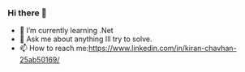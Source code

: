 ### Hi there 👋


- 🌱 I’m currently learning  .Net
- 💬 Ask me about anything Ill try to solve.
- 📫 How to reach me:https://www.linkedin.com/in/kiran-chavhan-25ab50169/ 


